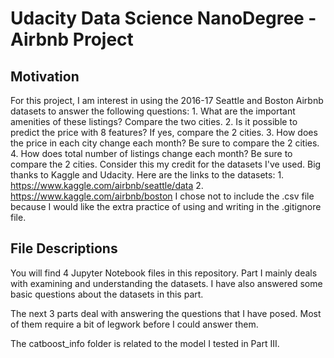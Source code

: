 # Udacity Data Science NanoDegree - Airbnb Project
## Motivation
For this project, I am interest in using the 2016-17 Seattle and Boston Airbnb datasets to answer the following questions:
    1. What are the important amenities of these listings? Compare the two cities.
    2. Is it possible to predict the price with 8 features? If yes, compare the 2 cities.
    3. How does the price in each city change each month? Be sure to compare the 2 cities.
    4. How does total number of listings change each month? Be sure to compare the 2 cities.
 Consider this my credit for the datasets I've used. Big thanks to Kaggle and Udacity. Here are the links to the datasets:
    1. https://www.kaggle.com/airbnb/seattle/data
    2. https://www.kaggle.com/airbnb/boston
I chose not to include the .csv file because I would like the extra practice of using and writing in the .gitignore file.

## File Descriptions
You will find 4 Jupyter Notebook files in this repository. Part I mainly deals with examining and understanding the datasets. I have also answered some basic questions about the datasets in this part.

The next 3 parts deal with answering the questions that I have posed. Most of them require a bit of legwork before I could answer them.

The catboost_info folder is related to the model I tested in Part III. 
